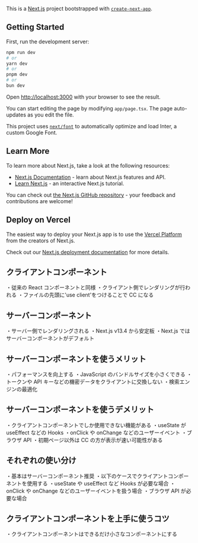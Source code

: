 This is a [Next.js](https://nextjs.org/) project bootstrapped with [`create-next-app`](https://github.com/vercel/next.js/tree/canary/packages/create-next-app).

## Getting Started

First, run the development server:

```bash
npm run dev
# or
yarn dev
# or
pnpm dev
# or
bun dev
```

Open [http://localhost:3000](http://localhost:3000) with your browser to see the result.

You can start editing the page by modifying `app/page.tsx`. The page auto-updates as you edit the file.

This project uses [`next/font`](https://nextjs.org/docs/basic-features/font-optimization) to automatically optimize and load Inter, a custom Google Font.

## Learn More

To learn more about Next.js, take a look at the following resources:

- [Next.js Documentation](https://nextjs.org/docs) - learn about Next.js features and API.
- [Learn Next.js](https://nextjs.org/learn) - an interactive Next.js tutorial.

You can check out [the Next.js GitHub repository](https://github.com/vercel/next.js/) - your feedback and contributions are welcome!

## Deploy on Vercel

The easiest way to deploy your Next.js app is to use the [Vercel Platform](https://vercel.com/new?utm_medium=default-template&filter=next.js&utm_source=create-next-app&utm_campaign=create-next-app-readme) from the creators of Next.js.

Check out our [Next.js deployment documentation](https://nextjs.org/docs/deployment) for more details.

## クライアントコンポーネント

・従来の React コンポーネントと同様
・クライアント側でレンダリングが行われる
・ファイルの先頭に'use client'をつけることで CC になる

## サーバーコンポーネント

・サーバー側でレンダリングされる
・Next.js v13.4 から安定板
・Next.js ではサーバーコンポーネントがデフォルト

## サーバーコンポーネントを使うメリット

・パフォーマンスを向上する
・JavaScript のバンドルサイズを小さくできる
・トークンや API キーなどの機密データをクライアントに交換しない
・検索エンジンの最適化

## サーバーコンポーネントを使うデメリット

・クライアントコンポーネントでしか使用できない機能がある
・useState が useEffect などの Hooks
・onClick や onChange などのユーザーイベント
・ブラウザ API
・初期ページ以外は CC の方が表示が速い可能性がある

## それぞれの使い分け

・基本はサーバーコンポーネント推奨
・以下のケースでクライアントコンポーネントを使用する
・useState や useEffect など Hooks が必要な場合
・onClick や onChange などのユーザーイベントを扱う場合
・ブラウザ API が必要な場合

## クライアントコンポーネントを上手に使うコツ

・クライアントコンポーネントはできるだけ小さなコンポーネントにする
